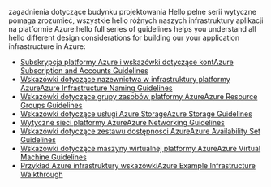 <span data-ttu-id="f2368-101">zagadnienia dotyczące budynku projektowania Hello pełne serii wytyczne pomaga zrozumieć, wszystkie hello różnych naszych infrastruktury aplikacji na platformie Azure:</span><span class="sxs-lookup"><span data-stu-id="f2368-101">hello full series of guidelines helps you understand all hello different design considerations for building our your application infrastructure in Azure:</span></span>

* [<span data-ttu-id="f2368-102">Subskrypcja platformy Azure i wskazówki dotyczące kont</span><span class="sxs-lookup"><span data-stu-id="f2368-102">Azure Subscription and Accounts Guidelines</span></span>](../articles/virtual-machines/windows/infrastructure-subscription-accounts-guidelines.md?toc=%2fazure%2fvirtual-machines%2fwindows%2ftoc.json)
* [<span data-ttu-id="f2368-103">Wskazówki dotyczące nazewnictwa w infrastruktury platformy Azure</span><span class="sxs-lookup"><span data-stu-id="f2368-103">Azure Infrastructure Naming Guidelines</span></span>](../articles/virtual-machines/windows/infrastructure-naming-guidelines.md?toc=%2fazure%2fvirtual-machines%2fwindows%2ftoc.json)
* [<span data-ttu-id="f2368-104">Wskazówki dotyczące grupy zasobów platformy Azure</span><span class="sxs-lookup"><span data-stu-id="f2368-104">Azure Resource Groups Guidelines</span></span>](../articles/virtual-machines/windows/infrastructure-resource-groups-guidelines.md?toc=%2fazure%2fvirtual-machines%2fwindows%2ftoc.json)
* [<span data-ttu-id="f2368-105">Wskazówki dotyczące usługi Azure Storage</span><span class="sxs-lookup"><span data-stu-id="f2368-105">Azure Storage Guidelines</span></span>](../articles/virtual-machines/windows/infrastructure-storage-solutions-guidelines.md?toc=%2fazure%2fvirtual-machines%2fwindows%2ftoc.json)
* [<span data-ttu-id="f2368-106">Wytyczne sieci platformy Azure</span><span class="sxs-lookup"><span data-stu-id="f2368-106">Azure Networking Guidelines</span></span>](../articles/virtual-machines/windows/infrastructure-networking-guidelines.md?toc=%2fazure%2fvirtual-machines%2fwindows%2ftoc.json)
* [<span data-ttu-id="f2368-107">Wskazówki dotyczące zestawu dostępności Azure</span><span class="sxs-lookup"><span data-stu-id="f2368-107">Azure Availability Set Guidelines</span></span>](../articles/virtual-machines/windows/infrastructure-availability-sets-guidelines.md?toc=%2fazure%2fvirtual-machines%2fwindows%2ftoc.json)
* [<span data-ttu-id="f2368-108">Wskazówki dotyczące maszyny wirtualnej platformy Azure</span><span class="sxs-lookup"><span data-stu-id="f2368-108">Azure Virtual Machine Guidelines</span></span>](../articles/virtual-machines/windows/infrastructure-virtual-machine-guidelines.md?toc=%2fazure%2fvirtual-machines%2fwindows%2ftoc.json)
* [<span data-ttu-id="f2368-109">Przykład Azure infrastruktury wskazówki</span><span class="sxs-lookup"><span data-stu-id="f2368-109">Azure Example Infrastructure Walkthrough</span></span>](../articles/virtual-machines/windows/infrastructure-example.md?toc=%2fazure%2fvirtual-machines%2fwindows%2ftoc.json)

